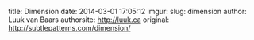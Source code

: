 title: Dimension
date: 2014-03-01 17:05:12
imgur: 
slug: dimension
author: Luuk van Baars
authorsite: http://luuk.ca
original: http://subtlepatterns.com/dimension/
